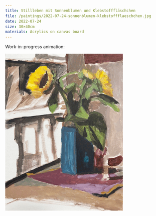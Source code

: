 ```yaml
---
title: Stillleben mit Sonnenblumen und Klebstofffläschchen
file: /paintings/2022-07-24-sonnenblumen-klebstoffflaeschchen.jpg
date: 2022-07-24
size: 30×40cm
materials: Acrylics on canvas board
---
```


Work-in-progress animation:

![Work in progress animation](/paintings/2022-07-24-sonnenblumen-klebstoffflaeschchen.gif)
